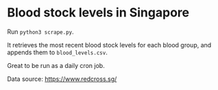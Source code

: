 # Blood stock levels in Singapore

Run `python3 scrape.py`.

It retrieves the most recent blood stock levels for each blood group,
and appends them to `blood_levels.csv`.

Great to be run as a daily cron job.

Data source: https://www.redcross.sg/
